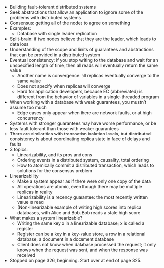 * Building fault-tolerant distributed systems
* Seek abstractions that allow an application to ignore some of the problems with distributed systems
* Consensus: getting all of the nodes to agree on something
* Examples:
    * Database with single leader replication
* Split-brain: if two nodes believe that they are the leader, which leads to data loss
* Understanding of the scope and limits of guarantees and abstractions that can be provided in a distributed system
* Eventual consistency: if you stop writing to the database and wait for an unspecified length of time, then all reads will eventually return the same value
    * Another name is convergence: all replicas eventually converge to the same value
    * Does not specify when replicas will converge
    * Hard for application developers, because EC (abbreviated) is different from the behavior of variables in a single-threaded program
* When working with a database with weak guarantees, you mustn’t assume too much
    * Edge cases only appear when there are network faults, or at high concurrency
* Systems with stronger guarantees may have worse performance, or be less fault tolerant than those with weaker guarantees
* There are similarities with transaction isolation levels, but distributed consistency is about coordinating replica state in face of delays and faults
* 3 topics:
    * Linearizability, and its pros and cons
    * Ordering events in a distributed system, causality, total ordering
    * How to atomically commit a distributed transaction, which leads to solutions for the consensus problem
* Linearizability
    * Make a system appear as if there were only one copy of the data
    * All operations are atomic, even though there may be multiple replicas in reality
    * Linearizability is a recency guarantee: the most recently written value is read
    * (Non-linearizable example of writing high scores into replica databases, with Alice and Bob. Bob reads a stale high score
* What makes a system linearizable?
    * Writing the same key x in a linearizable database; x is called a register
    * Register can be a key in a key-value store, a row in a relational database, a document in a document database
    * Client does not know when database processed the request; it only knows when the request was sent, and when the response was received
* Stopped on page 326, beginning. Start over at end of page 325.
